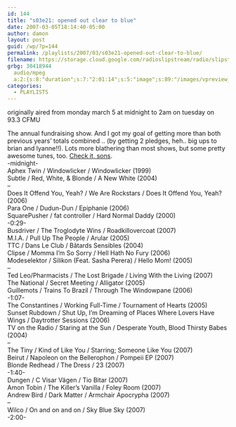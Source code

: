 ```yaml
---
id: 144
title: "s03e21: opened out clear to blue"
date: 2007-03-05T18:14:40-05:00
author: damon
layout: post
guid: /wp/?p=144
permalink: /playlists/2007/03/s03e21-opened-out-clear-to-blue/
filename: https://storage.cloud.google.com/radioslipstream/radio/slipstream-s3e21.mp3
grbg: 30418944
  audio/mpeg
  a:2:{s:8:"duration";s:7:"2:01:14";s:5:"image";s:89:"/images/vpreview_center.png";}
categories:
  - PLAYLISTS
---
```


originally aired from monday march 5 at midnight to 2am on tuesday on 93.3 CFMU

The annual fundraising show. And I got my goal of getting more than both previous years’ totals combined .. (by getting 2 pledges, heh.. big ups to brian and lyanne!!). Lots more blathering than most shows, but some pretty awesome tunes, too. <a href="/radio/slipstream-s3e21.mp3" target="_blank" title="/radio/slipstream-s3e21.mp3">Check it, sons</a>.  
-midnight-  
Aphex Twin / Windowlicker / Windowlicker (1999)  
Subtle / Red, White, & Blonde / A New White (2004)  
–  
Does It Offend You, Yeah? / We Are Rockstars / Does It Offend You, Yeah? (2006)  
Para One / Dudun-Dun / Epiphanie (2006)  
SquarePusher / fat controller / Hard Normal Daddy (2000)  
-0:29-  
Busdriver / The Troglodyte Wins / Roadkillovercoat (2007)  
M.I.A. / Pull Up The People / Arular (2005)  
TTC / Dans Le Club / Bâtards Sensibles (2004)  
Clipse / Momma I’m So Sorry / Hell Hath No Fury (2006)  
Modeselektor / Silikon (Feat. Sasha Perera) / Hello Mom! (2005)  
–  
Ted Leo/Pharmacists / The Lost Brigade / Living With the Living (2007)  
The National / Secret Meeting / Alligator (2005)  
Guillemots / Trains To Brazil / Through The Windowpane (2006)  
-1:07-  
The Constantines / Working Full-Time / Tournament of Hearts (2005)  
Sunset Rubdown / Shut Up, I’m Dreaming of Places Where Lovers Have Wings / Daytrotter Sessions (2006)  
TV on the Radio / Staring at the Sun / Desperate Youth, Blood Thirsty Babes (2004)  
–  
The Tiny / Kind of Like You / Starring; Someone Like You (2007)  
Beirut / Napoleon on the Bellerophon / Pompeii EP (2007)  
Blonde Redhead / The Dress / 23 (2007)  
-1:40-  
Dungen / C Visar Vägen / Tio Bitar (2007)  
Amon Tobin / The Killer’s Vanilla / Foley Room (2007)  
Andrew Bird / Dark Matter / Armchair Apocrypha (2007)  
–  
Wilco / On and on and on / Sky Blue Sky (2007)  
-2:00-
